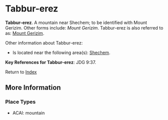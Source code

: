 # Tabbur-erez
**Tabbur-erez**. 
A mountain near Shechem; to be identified with Mount Gerizim. 
Other forms include: 
*Mount Gerizim*. 
Tabbur-erez is also referred to as: 
[Mount Gerizim](GerizimMount.md). 




Other information about Tabbur-erez:


* Is located near the following area(s): 
[Shechem](Shechem.md). 




**Key References for Tabbur-erez**: 
JDG 9:37. 






Return to [Index](00-Index.md)

## More Information

### Place Types

* ACAI: mountain




